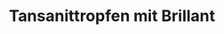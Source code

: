 ---
title: "Tansanittropfen mit Brillant"
description: "Intensiv blauer facettierter Tansanit mit darüber plaziertem Brillant"
title_image: /images/blog/tansanittropfen/1.jpg
blog_images:
  - /images/blog/tansanittropfen/2.JPG
---